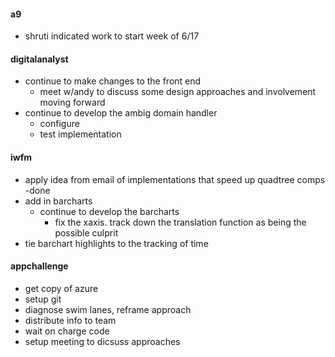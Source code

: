 #### a9

- shruti indicated work to start week of 6/17

#### digitalanalyst

- continue to make changes to the front end
    - meet w/andy to discuss some design approaches and involvement moving forward
- continue to develop the ambig domain handler
    - configure
    - test implementation

#### iwfm

- apply idea from email of implementations that speed up quadtree comps -done
- add in barcharts
    - continue to develop the barcharts
        - fix the xaxis. track down the translation function as being the possible culprit
- tie barchart highlights to the tracking of time

#### appchallenge

- get copy of azure
- setup git
- diagnose swim lanes, reframe approach 
- distribute info to team
- wait on charge code
- setup meeting to dicsuss approaches